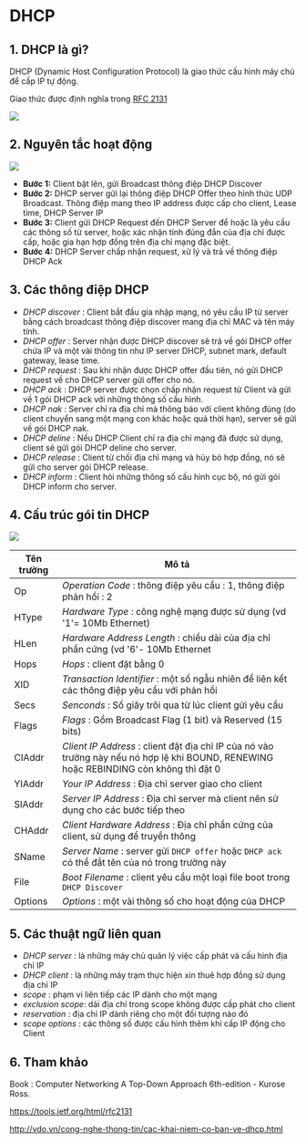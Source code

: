# DHCP

## 1. DHCP là gì?
DHCP (Dynamic Host Configuration Protocol) là giao thức cấu hình máy chủ để cấp IP tự động.

Giao thức được định nghĩa trong [RFC 2131](https://tools.ietf.org/html/rfc2131)

<img src="http://i.imgur.com/RSfFKVh.png">

## 2. Nguyên tắc hoạt động 
<img src="http://i.imgur.com/1scgLHe.png">
 
- **Bước 1:** Client bật lên, gửi Broadcast thông điệp DHCP Discover 
- **Bước 2:** DHCP server gửi lại thông điệp DHCP Offer theo hình thức UDP Broadcast. Thông điệp mang theo IP address được cấp cho client, Lease time, DHCP Server IP
- **Bước 3:** Client gửi DHCP Request đến DHCP Server để hoặc là yêu cầu các thông số từ server, hoặc xác nhận tính đúng đắn của địa chỉ được cấp, hoặc gia hạn hợp đồng trên địa chỉ mạng đặc biệt.
- **Bước 4:** DHCP Server chấp nhận request, xử lý và trả về thông điệp DHCP Ack 

## 3. Các thông điệp DHCP
- *DHCP discover* : Client bắt đầu gia nhập mạng, nó yêu cầu IP từ server bằng cách broadcast thông điệp discover mang địa chỉ MAC và tên máy tính. 
- *DHCP offer* : Server nhận được DHCP discover sẽ trả về gói DHCP offer chứa IP và một vài thông tin như IP server DHCP, subnet mark, default gateway, lease time.
- *DHCP request* : Sau khi nhận được DHCP offer đầu tiên, nó gửi DHCP request về cho DHCP server gửi offer cho nó.
- *DHCP ack* : DHCP server được chọn chấp nhận request từ Client và gửi về 1 gói DHCP ack với những thông số cấu hình.
- *DHCP nak* : Server chỉ ra địa chỉ mà thông báo với client không đúng (do client chuyển sang một mạng con khác hoặc quá thời hạn), server sẽ gửi về gói DHCP nak.
- *DHCP deline* : Nếu DHCP Client chỉ ra địa chỉ mạng đã được sử dụng, client sẽ gửi gói DHCP deline cho server.
- *DHCP release* : Client từ chối địa chỉ mạng và hủy bỏ hợp đồng, nó sẽ gửi cho server gói DHCP release.
- *DHCP inform* : Client hỏi những thông số cấu hình cục bộ, nó gửi gói DHCP inform cho server.

## 4. Cấu trúc gói tin DHCP

<img src="http://i.imgur.com/4Mamx2I.png">

| Tên trường | Mô tả |
|------------|-------|
| Op | *Operation Code* : thông điệp yêu cầu : 1, thông điệp phản hồi : 2 |
| HType | *Hardware Type* : công nghệ mạng được sử dụng (vd '1'= 10Mb Ethernet) |
| HLen | *Hardware Address Length* : chiều dài của địa chỉ phần cứng (vd '6'- 10Mb Ethernet |
| Hops | *Hops* : client đặt bằng 0 |
| XID | *Transaction Identifier* : một số ngẫu nhiên để liên kết các thông điệp yêu cầu với phản hồi | 
| Secs | *Senconds* : Số giây trôi qua từ lúc client gửi yêu cầu |
| Flags | *Flags* : Gồm Broadcast Flag (1 bit) và Reserved (15 bits) |
| CIAddr | *Client IP Address* : client đặt địa chỉ IP của nó vào trường này nếu nó hợp lệ khi BOUND, RENEWING hoặc REBINDING còn không thì đặt 0 |
| YIAddr | *Your IP Address* : Địa chỉ server giao cho client |
| SIAddr | *Server IP Address* : Địa chỉ server mà client nên sử dụng cho các bước tiếp theo |
| CHAddr | *Client Hardware Address* : Địa chỉ phần cứng của client, sử dụng để truyền thông | 
| SName | *Server Name* : server gửi `DHCP offer` hoặc `DHCP ack` có thể đắt tên của nó trong trường này |
| File | *Boot Filename* : client yêu cầu một loại file boot trong `DHCP Discover` |
| Options | *Options* : một vài thông số cho hoạt động của DHCP | 

## 5. Các thuật ngữ liên quan
- *DHCP server* : là những máy chủ quản lý việc cấp phát và cấu hình địa chỉ IP
- *DHCP client* : là những máy trạm thực hiện xin thuê hợp đồng sử dụng địa chỉ IP
- *scope* : phạm vi liên tiếp các IP dành cho một mạng 
- *exclusion scope*: dải địa chỉ trong scope không được cấp phát cho client
- *reservation* : địa chỉ IP dành riêng cho một đối tượng nào đó
- *scope options* : các thông số được cấu hình thêm khi cấp IP động cho Client

## 6. Tham khảo 
Book : Computer Networking A Top-Down Approach 6th-edition - Kurose Ross.

https://tools.ietf.org/html/rfc2131

http://vdo.vn/cong-nghe-thong-tin/cac-khai-niem-co-ban-ve-dhcp.html